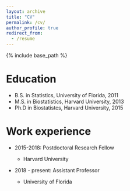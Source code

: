 ```yaml
---
layout: archive
title: "CV"
permalink: /cv/
author_profile: true
redirect_from:
  - /resume
---
```


{% include base_path %}

Education
======
* B.S. in Statistics, University of Florida, 2011
* M.S. in Biostatistics, Harvard University, 2013
* Ph.D in Biostatistcs, Harvard University, 2015

Work experience
======
* 2015-2018: Postdoctoral Research Fellow
  * Harvard University

* 2018 - present: Assistant Professor
  * University of Florida
 

<!---Publications
======
  <ul>{% for post in site.publications %}
    {% include archive-single-cv.html %}
  {% endfor %}</ul>
Talks
======
  <ul>{% for post in site.talks %}
    {% include archive-single-talk-cv.html %}
  {% endfor %}</ul>
Teaching
======
  <ul>{% for post in site.teaching %}
    {% include archive-single-cv.html %}
  {% endfor %}</ul>

